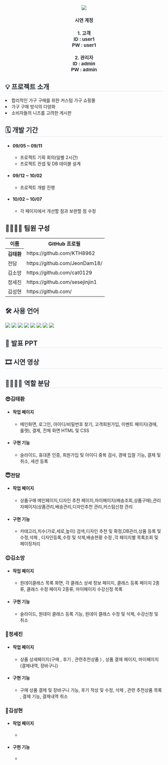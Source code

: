 <div align="center">
    <img src="https://capsule-render.vercel.app/api?type=waving&color=ff8002&height=260&text=FURNATURE&animation=&fontColor=ffffff&fontSize=50" />
    </div>
    
<div align="center">
<!--     <img src="" style="width:600px;"> -->
    </div> 
<div style="font-weight: 700; font-size: 15px; text-align: center; color: #282d33;" align="center">  
<!--     <a href=''> FURNATURE 시연 사이트 클릭</a> -->
    <div><h4>시연 계정 </h4></div>
    <div>1. 고객</div>
    <div>ID : user1</div>
    <div>PW : user1</div><br>
    <div>2. 관리자</div>
    <div>ID : admin</div>
    <div>PW : admin</div>
    </div> 
<div style= "text-align:left;">
    <h2 style="border-bottom: 1px solid #d8dee4; color: #282d33;">💡 프로젝트 소개 </h2>
    <li>합리적인 가구 구매를 위한 커스텀 가구 쇼핑몰 </li>
    <li>가구 구매 방식의 다양화</li>
    <li>소비자들의 니즈를 고려한 게시판</li>

</div>
<div style= "text-align:left;">
    <h2 style="border-bottom: 1px solid #d8dee4; color: #282d33;"> 🗓 개발 기간 </h2>  
    <ul>
        <li> <h4>09/05 ~ 09/11</h4>
            <ul>
                <li>프로젝트 기획 회의(일별 2시간)</li>
                <li>프로젝트 컨셉 및 DB 테이블 설계</li>
            </ul>
        </li>
        <li> <h4>09/12 ~ 10/02</h4>
            <ul>
                <li>프로젝트 개발 진행</li>                    
            </ul>
        </li>
        <li> <h4>10/02 ~ 10/07</h4>
            <ul>
                <li>각 페이지에서 개선할 점과 보완할 점 수정</li>                          
            </ul>
        </li>
    </ul>
</div>    
<div style= "text-align:left;"> 
    <div style="font-weight: 700; font-size: 15px; text-align: left; color: #282d33;">  </div> 
    </div>
    <div style= "text-align:left;">
    <h2 tabindex="-1" class="heading-element" dir="auto" >👨‍👩‍👦‍👦 팀원 구성</h2>
        <table >
            <tr>
                <th>이름</th>                    
                <th>GitHub 프로필</th>
            </tr>
            <tr>
                <th>김태환</th>
                <td>https://github.com/KTH8962</td>
            </tr>
            <tr>
                <td>전담</td>
                <td>https://github.com/JeonDam18/</td>
            </tr>
            <tr>
                <td>김소망</td>
                <td>https://github.com/cat0129</td>
            </tr>
            <tr>
                <td>정세진</td>
                <td>https://github.com/sesejinjin1</td>
            </tr>
            <tr>
                <td>김성현</td>
                <td>https://github.com/</td>
            </tr>
            </table>
        </div>


<div style= "text-align:left;">
    <h2 style="color: #282d33;"> 🛠️ 사용 언어 </h2>
    <div style="margin: 0 auto; text-align: left;" align= "left"> <img src="https://img.shields.io/badge/Spring Boot-6DB33F?style=for-the-badge&logo=Spring Boot&logoColor=white">
          <img src="https://img.shields.io/badge/Vue.js-4FC08D?style=for-the-badge&logo=Vue.js&logoColor=white">
          <img src="https://img.shields.io/badge/MySQL-4479A1?style=for-the-badge&logo=MySQL&logoColor=white">
          <img src="https://img.shields.io/badge/Java-007396?style=for-the-badge&logo=Java&logoColor=white">
          <img src="https://img.shields.io/badge/jQuery-0769AD?style=for-the-badge&logo=jQuery&logoColor=white">
          <img src="https://img.shields.io/badge/CSS3-1572B6?style=for-the-badge&logo=CSS3&logoColor=white">
          <img src="https://img.shields.io/badge/HTML5-E34F26?style=for-the-badge&logo=HTML5&logoColor=white">
          <img src="https://img.shields.io/badge/Javascript-F7DF1E?style=for-the-badge&logo=Javascript&logoColor=white">
          </div>
    </div>
    <div style= "text-align:left;">
    <h2 style="border-bottom: 1px solid #d8dee4; color: #282d33;"> 📕 발표 PPT </h2>  
<!--         <a href="" target="_blank">▶FURNATURE 발표 PPT</a> -->
       </div>          
    <div style= "text-align:left;">
    <h2 style="border-bottom: 1px solid #d8dee4; color: #282d33;"> 🎞 시연 영상 </h2>    
<!--         <a href="https://www.youtube.com/watch?">▶FURNATURE 시연영상</a> -->
    </div>
    <div style= "text-align:left;">
    <h2 style="border-bottom: 1px solid #d8dee4; color: #282d33; ">  👨‍👩‍👦‍👦 역할 분담 </h2>       
        <h3>😎김태환</h3>            
        <ul>
            <li><h4>작업 페이지</h4>
                <ul>                    
                    <li>메인화면, 로그인, 아이디/비밀번호 찾기, 고객회원가입, 이벤트 페이지(경매, 룰렛), 결제, 전체 화면 HTML 및 CSS</li>
                </ul>
            </li>            
            <li><h4>구현 기능</h4>
                <ul>                    
                    <li>슬라이드, 휴대폰 인증, 회원가입 및 아이디 중복 검사, 경매 입찰 기능, 결제 및 취소, 세션 등록</li>
                </ul>
            </li>
        </ul>
        <h3>😇전담</h3>
        <ul>            
            <li><h4>작업 페이지</h4>
                <ul>                    
                    <li>상품구매 메인페이지,디자인 추천 페이지,마이페이지(배송조회,상품구매),관리자페이지(상품관리,배송관리,디자인추천 관리,커스텀신청 관리</li>
                </ul>
            </li>            
            <li><h4>구현 기능</h4>
                <ul>                    
                    <li>카테고리,치수(가로,세로,높이) 검색,디자인 추천 및 확정,DB관리,상품 등록 및 수정,삭제 , 디자인등록,수정 및 삭제,배송현황 수정 ,각 페이지별 목록조회 및 페이징처리 </li>
                </ul>
            </li>
        </ul>
       <h3>😊김소망</h3>
        <ul>            
            <li><h4>작업 페이지</h4>
                <ul>                    
                    <li>원데이클래스 목록 화면, 각 클래스 상세 정보 페이지, 클래스 등록 페이지 2종류, 클래스 수정 페이지 2종류, 마이페이지 수강신청 목록</li>
                </ul>
            </li>            
            <li><h4>구현 기능</h4>
                <ul>                    
                    <li>슬라이드, 원데이 클래스 등록 기능, 원데이 클래스 수정 및 삭제, 수강신청 및 취소</li>
                </ul>
            </li>
        </ul>
        <h3>🐯정세진</h3>
        <ul>
            <li><h4>작업 페이지</h4>
                <ul>                    
                    <li>상품 상세페이지(구매 , 후기 , 관련추천상품 ) , 상품 결제 페이지, 마이페이지(결제내역, 장바구니)</li>
                </ul>
            </li>            
            <li><h4>구현 기능</h4>
                <ul>                    
                    <li>구매 상품 결제 및 장바구니 기능, 후기 작성 및 수정, 삭제 , 관련 추천상품 목록 , 결제 기능, 결제내역 취소</li>
                </ul>
            </li>
        </ul>
        <h3>🐴김성현</h3>
        <ul>
            <li><h4>작업 페이지</h4>
                <ul>                    
                    <li></li>
                </ul>
            </li>            
            <li><h4>구현 기능</h4>
                <ul>                    
                    <li></li>
                </ul>
            </li>
        </ul>
    </div>
<!--     <div style= "text-align:left;">
    <h2 style="border-bottom: 1px solid #d8dee4; color: #282d33;">  📑 페이지별 기능 </h2>      
    </div>
    <div style= "text-align:left;">   
    <div style= "text-align:left;">
    <h2 style="border-bottom: 1px solid #d8dee4; color: #282d33;"> 🎇 프로젝트 후기 </h2>       
    </div> -->
    
   
 
    
